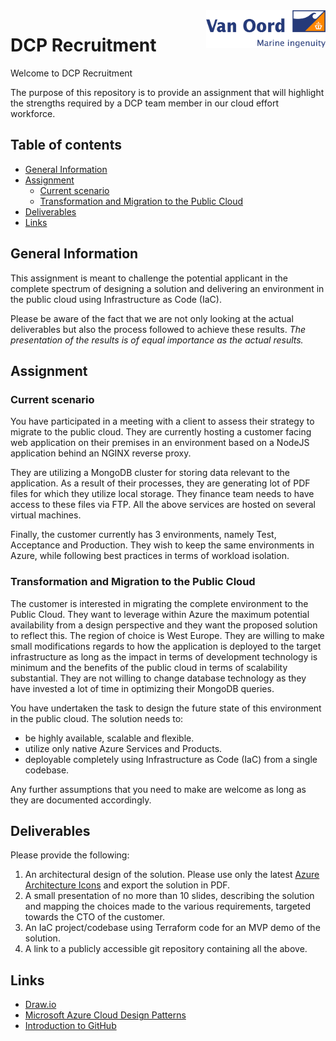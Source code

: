 
<a href="https://www.vanoord.com/">
    <img src="assets/vanoord.jpg" alt="Marine ingenuity" title="VanOord" align="right" height="60" />
</a>

# DCP Recruitment

Welcome to DCP Recruitment

The purpose of this repository is to provide an assignment that will highlight the strengths required by a DCP team member in our cloud effort workforce.

## Table of contents

- [General Information](#general-information)
- [Assignment](#assignment)
    - [Current scenario](#current-scenario)
    - [Transformation and Migration to the Public Cloud](#transformation-and-migration-to-the-public-cloud)
- [Deliverables](#deliverables)
- [Links](#links)

## General Information

This assignment is meant to challenge the potential applicant in the complete spectrum of designing a solution and delivering an environment in the public cloud using Infrastructure as Code (IaC).

Please be aware of the fact that we are not only looking at the actual deliverables but also the process followed to achieve these results. *The presentation of the results is of equal importance as the actual results.*

## Assignment

### Current scenario

You have participated in a meeting with a client to assess their strategy to migrate to the public cloud. They are currently hosting a customer facing web application on their premises in an environment based on a NodeJS application behind an NGINX reverse proxy. 

They are utilizing a MongoDB cluster for storing data relevant to the application. As a result of their processes, they are generating lot of PDF files for which they utilize local storage. They finance team needs to have access to these files via FTP. All the above services are hosted on several virtual machines.

Finally, the customer currently has 3 environments, namely Test, Acceptance and Production. They wish to keep the same environments in Azure, while following best practices in terms of workload isolation.

### Transformation and Migration to the Public Cloud
The customer is interested in migrating the complete environment to the Public Cloud. They want to leverage within Azure the maximum potential availability from a design perspective and they want the proposed solution to reflect this. The region of choice is West Europe. They are willing to make small modifications regards to how the application is deployed to the target infrastructure as long as the impact in terms of development technology is minimum and the benefits of the public cloud in terms of scalability substantial. They are not willing to change database technology as they have invested a lot of time in optimizing their MongoDB queries.

You have undertaken the task to design the future state of this environment in the public cloud. The solution needs to:
* be highly available, scalable and flexible.
* utilize only native Azure Services and Products.
* deployable completely using Infrastructure as Code (IaC) from a single codebase.

Any further assumptions that you need to make are welcome as long as they are documented accordingly.

## Deliverables

Please provide the following:
1. An architectural design of the solution. Please use only the latest [Azure Architecture Icons](https://docs.microsoft.com/en-us/azure/architecture/icons/) and export the solution in PDF.
2. A small presentation of no more than 10 slides, describing the solution and mapping the choices made to the various requirements, targeted towards the CTO of the customer.
3. An IaC project/codebase using Terraform code for an MVP demo of the solution.
4. A link to a publicly accessible git repository containing all the above.

## Links

- [Draw.io](https://www.draw.io/)
- [Microsoft Azure Cloud Design Patterns](https://docs.microsoft.com/en-us/azure/architecture/patterns/)
- [Introduction to GitHub](https://github.com/skills/introduction-to-github)

